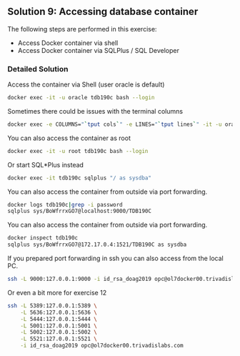 ## Solution 9: Accessing database container

The following steps are performed in this exercise:

- Access Docker container via shell
- Access Docker container via SQLPlus / SQL Developer

<!-- Stuff between the <div class="notes"> will be rendered as pptx slide notes -->
<div class="notes">
</div>

<!-- Stuff between the <div class="no notes"> will not be rendered as pptx slide notes -->
<div class="no notes">

### Detailed Solution

Access the container via Shell (user oracle is default)

```bash
docker exec -it -u oracle tdb190c bash --login
```

Sometimes there could be issues with the terminal columns

```bash
docker exec -e COLUMNS="`tput cols`" -e LINES="`tput lines`" -it -u oracle tdb190c bash --login
```

You can also access the container as root

```bash
docker exec -it -u root tdb190c bash --login
```

Or start SQL*Plus instead

```bash
docker exec -it tdb190c sqlplus "/ as sysdba"
```

You can also access the container from outside via port forwarding.

```bash
docker logs tdb190c|grep -i password
sqlplus sys/BoWfrrxGO7@localhost:9000/TDB190C
```

You can also access the container from outside via port forwarding.

```bash
docker inspect tdb190c
sqlplus sys/BoWfrrxGO7@172.17.0.4:1521/TDB190C as sysdba
```

If you prepared port forwarding in ssh you can also access from the local PC.

```bash
ssh -L 9000:127.0.0.1:9000 -i id_rsa_doag2019 opc@ol7docker00.trivadislabs.com
```

Or even a bit more for exercise 12

```bash
ssh -L 5389:127.0.0.1:5389 \
    -L 5636:127.0.0.1:5636 \
    -L 5444:127.0.0.1:5444 \
    -L 5001:127.0.0.1:5001 \
    -L 5002:127.0.0.1:5002 \
    -L 5521:127.0.0.1:5521 \
    -i id_rsa_doag2019 opc@ol7docker00.trivadislabs.com
```
</div>
